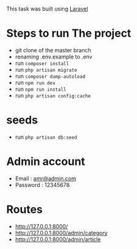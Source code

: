 This task was built using [Laravel](https://laravel.com/docs/7.x)

# Steps to run The project

- git clone of the master branch
- renaming .env.example to .env
- run `composer install`
- run `php artisan migrate`
- run `composer dump-autoload`
- run `npm run dev`
- run `npm run install`
- run `php artisan config:cache`

# seeds

- run `php artisan db:seed `

# Admin account

- Email : amr@admin.com
- Password : 12345678

# Routes

- http://127.0.0.1:8000/
- http://127.0.0.1:8000/admin/category
- http://127.0.0.1:8000/admin/article
